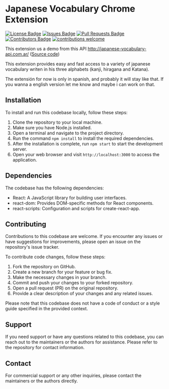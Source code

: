 
# Japanese Vocabulary Chrome Extension

[![License Badge](https://img.shields.io/github/license/4Dante-senpai/Japanese-vocabulary-ChromeExt)](https://github.com/4Dante-senpai/Japanese-vocabulary-ChromeExt/blob/main/LICENSE)
[![Issues Badge](https://img.shields.io/github/issues/4Dante-senpai/Japanese-vocabulary-ChromeExt)](https://github.com/4Dante-senpai/Japanese-vocabulary-ChromeExt/issues)
[![Pull Requests Badge](https://img.shields.io/github/issues-pr/4Dante-senpai/Japanese-vocabulary-ChromeExt)](https://github.com/4Dante-senpai/Japanese-vocabulary-ChromeExt/pulls)
[![Contributors Badge](https://img.shields.io/github/contributors/4Dante-senpai/Japanese-vocabulary-ChromeExt)](https://github.com/4Dante-senpai/Japanese-vocabulary-ChromeExt/graphs/contributors)
[![contributions welcome](https://img.shields.io/badge/contributions-welcome-brightgreen.svg?style=flat)](https://github.com/dwyl/esta/issues)


This extension us a demo from this API http://japanese-vocabulary-api.com.ar/ ([Source code](https://github.com/4Dante-senpai/Japanese-vocabulary-ChromeExt))

This extension provides easy and fast access to a variety of japanese vocabulary writen in his three alphabets (kanji, hiragana and Katana).

The extensión for now is only in spanish, and probably it will stay like that. If you wanna a english version let me know and maybe i can work on that. 


## Installation

To install and run this codebase locally, follow these steps:

1. Clone the repository to your local machine.
2. Make sure you have Node.js installed.
3. Open a terminal and navigate to the project directory.
4. Run the command `npm install` to install the required dependencies.
5. After the installation is complete, run `npm start` to start the development server.
6. Open your web browser and visit `http://localhost:3000` to access the application.

## Dependencies

The codebase has the following dependencies:

- React: A JavaScript library for building user interfaces.
- react-dom: Provides DOM-specific methods for React components.
- react-scripts: Configuration and scripts for create-react-app.

## Contributing

Contributions to this codebase are welcome. If you encounter any issues or have suggestions for improvements, please open an issue on the repository's issue tracker.

To contribute code changes, follow these steps:

1. Fork the repository on GitHub.
2. Create a new branch for your feature or bug fix.
3. Make the necessary changes in your branch.
4. Commit and push your changes to your forked repository.
5. Open a pull request (PR) on the original repository.
6. Provide a clear description of your changes and any related issues.

Please note that this codebase does not have a code of conduct or a style guide specified in the provided context.

## Support

If you need support or have any questions related to this codebase, you can reach out to the maintainers or the authors for assistance. Please refer to the repository for contact information.

## Contact

For commercial support or any other inquiries, please contact the maintainers or the authors directly.
